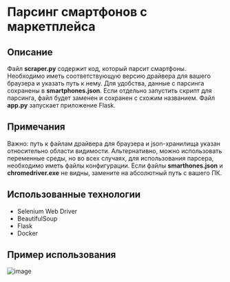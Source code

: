# Парсинг смартфонов с маркетплейса
## Описание 
Файл **scraper.py** содержит код, который парсит смартфоны. Необходимо иметь соответствующую версию драйвера для вашего браузера и указать путь к нему. 
Для удобства, данные с парсинга сохранены в **smartphones.json**. Если отдельно запустить скрипт для парсинга, файл будет заменен и сохранен с схожим названием. 
Файл **app.py** запускает приложение Flask. 
## Примечания
Важно: путь к файлам драйвера для браузера и json-хранилища указан относительно области видимости. Альтернативно, можно использовать переменные среды, но во всех случаях, для использования парсера, необходимо иметь файлы конфигурации. Если файлы **smarthones.json** и **chromedriver.exe** не видны, замените на абсолютный путь с вашего ПК.
## Использованные технологии 
- Selenium Web Driver 
- BeautifulSoup 
- Flask 
- Docker
## Пример использования
![image](https://user-images.githubusercontent.com/77623559/215009302-dc14cb12-91bf-4941-8a4f-1c86c4b6bc35.png)
